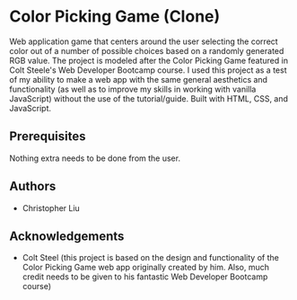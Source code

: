 # Color Picking Game (Clone)
Web application game that centers around the user selecting the correct color out of a number of possible choices based on a randomly generated RGB value. The project is modeled after the Color Picking Game featured in Colt Steele's Web Developer Bootcamp course. I used this project as a test of my ability to make a web app with the same general aesthetics and functionality (as well as to improve my skills in working with vanilla JavaScript) without the use of the tutorial/guide. Built with HTML, CSS, and JavaScript.

## Prerequisites
Nothing extra needs to be done from the user.

## Authors
* Christopher Liu

## Acknowledgements
* Colt Steel (this project is based on the design and functionality of the Color Picking Game web app originally created by him. Also, much credit needs to be given to his fantastic Web Developer Bootcamp course)
